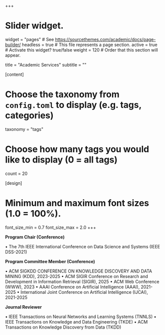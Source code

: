 +++
# Slider widget.
widget = "pages"  # See https://sourcethemes.com/academic/docs/page-builder/
headless = true  # This file represents a page section.
active = true  # Activate this widget? true/false
weight = 120  # Order that this section will appear.

title = "Academic Services"
subtitle = ""

[content]
  # Choose the taxonomy from `config.toml` to display (e.g. tags, categories)
  taxonomy = "tags"
  
  # Choose how many tags you would like to display (0 = all tags)
  count = 20

[design]
  # Minimum and maximum font sizes (1.0 = 100%).
  font_size_min = 0.7
  font_size_max = 2.0
+++



**Program Chair (Conference)**

•	The 7th IEEE International Conference on Data Science and Systems (IEEE DSS-2021) 

**Program Committee Member (Conference)**

•	ACM SIGKDD CONFERENCE ON KNOWLEDGE DISCOVERY AND DATA MINING (KDD), 2023-2025
•	ACM SIGIR Conference on Research and Development in Information Retrieval (SIGIR), 2025
•	ACM Web Conference (WWW), 2023
•	AAAI Conference on Artificial Intelligence (AAAI), 2021-2025
•	International Joint Conference on Artificial Intelligence (IJCAI), 2021-2025

**Journal Reviewer**

•	IEEE Transactions on Neural Networks and Learning Systems (TNNLS)
•	IEEE Transactions on Knowledge and Data Engineering (TKDE)
•	ACM Transactions on Knowledge Discovery from Data (TKDD) 




